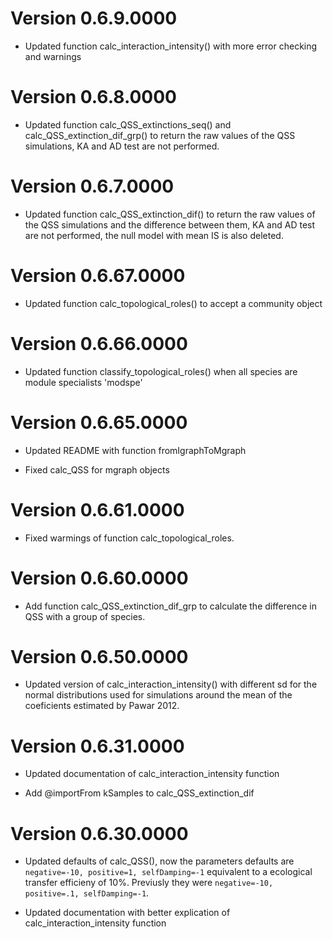 # Version  0.6.9.0000

* Updated function calc_interaction_intensity() with more error checking and warnings


# Version  0.6.8.0000

* Updated function calc_QSS_extinctions_seq() and calc_QSS_extinction_dif_grp() to return the raw values of the QSS simulations, KA and AD test are not performed.

# Version  0.6.7.0000

* Updated function calc_QSS_extinction_dif() to return the raw values of the QSS simulations and the difference between them, KA and AD test are not performed, the null model with mean IS is also deleted.


# Version  0.6.67.0000

* Updated function calc_topological_roles() to accept a community object

# Version  0.6.66.0000

* Updated function classify_topological_roles() when all species are module specialists 'modspe'


# Version  0.6.65.0000

* Updated README with function fromIgraphToMgraph

* Fixed calc_QSS for mgraph objects 

# Version  0.6.61.0000

* Fixed warmings of function calc_topological_roles. 

# Version  0.6.60.0000

* Add function calc_QSS_extinction_dif_grp to calculate the difference in QSS with a group of species.  


# Version  0.6.50.0000

* Updated version of calc_interaction_intensity() with different sd for the normal distributions used
  for simulations around the mean of the coeficients estimated by Pawar 2012.  

# Version  0.6.31.0000

* Updated documentation of calc_interaction_intensity function

* Add @importFrom kSamples to calc_QSS_extinction_dif

# Version  0.6.30.0000

* Updated defaults of calc_QSS(), now the parameters defaults are `negative=-10, positive=1, selfDamping=-1` 
equivalent to a ecological transfer efficieny of 10%.
Previusly they were `negative=-10, positive=.1, selfDamping=-1`.

* Updated documentation with better explication of calc_interaction_intensity function
